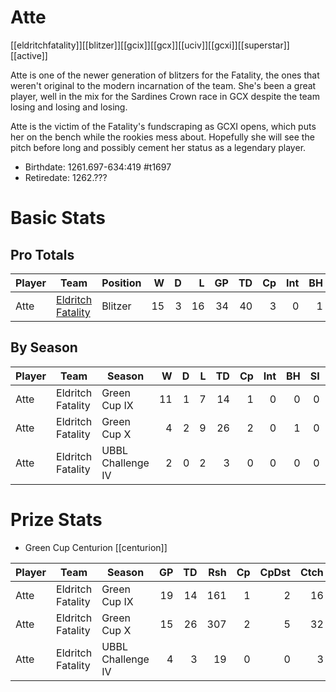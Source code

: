 # Atte 
[[eldritchfatality]][[blitzer]][[gcix]][[gcx]][[uciv]][[gcxi]][[superstar]][[active]]

Atte is one of the newer generation of blitzers for the Fatality, the ones that weren't original to the modern incarnation of the team. She's been a great player, well in the mix for the Sardines Crown race in GCX despite the team losing and losing and losing. 

Atte is the victim of the Fatality's fundscraping as GCXI opens, which puts her on the bench while the rookies mess about. Hopefully she will see the pitch before long and possibly cement her status as a legendary player.

* Birthdate: 1261.697-634:419 #t1697 
* Retiredate: 1262.???

# Basic Stats

## Pro Totals

| Player           | Team        | Position      | W | D | L | GP | TD | Cp | Int | BH | SI | Ki | MVP | SPP |
|------------------|-------------|---------------|--:|--:|--:|---:|---:|---:|----:|---:|---:|---:|----:|----:|
| Atte   | [Eldritch Fatality](../teams/eldritchfatality) | Blitzer  |   15 |    3 |   16 |   34 |   40 |    3 |    0 |    1 |    0 |    0 |    6 |  155 |

## By Season

| Player | Team         | Season          | W | D | L | TD | Cp | Int | BH | SI | Ki | MVP | SPP |
|--------|--------------|-----------------|--:|--:|--:|---:|---:|----:|---:|---:|---:|----:|----:|
| Atte   | Eldritch Fatality | Green Cup IX      |   11 |    1 |    7 |   14 |    1 |    0 |    0 |    0 |    0 |    5 |   68 |
| Atte   | Eldritch Fatality | Green Cup X       |    4 |    2 |    9 |   26 |    2 |    0 |    1 |    0 |    0 |    1 |   87 |
| Atte   | Eldritch Fatality | UBBL Challenge IV |    2 |    0 |    2 |    3 |    0 |    0 |    0 |    0 |    0 |    0 |    9 |

# Prize Stats

* Green Cup Centurion [[centurion]]

| Player | Team         | Season          | GP | TD | Rsh | Cp | CpDst | Ctch | Int | Cas | Blk | Sck | MVP | SPP |
|--------|--------------|-----------------|---:|---:|----:|---:|------:|-----:|----:|----:|----:|----:|----:|----:|
| Atte   | Eldritch Fatality | Green Cup IX      | 19 |   14 |  161 |    1 |     2 |   16 |    0 |    0 |   47 |    3 |    5 |   68 |
| Atte   | Eldritch Fatality | Green Cup X       | 15 |   26 |  307 |    2 |     5 |   32 |    0 |    1 |   30 |    0 |    1 |   87 |
| Atte   | Eldritch Fatality | UBBL Challenge IV |  4 |    3 |   19 |    0 |     0 |    3 |    0 |    0 |    9 |    0 |    0 |    9 |
